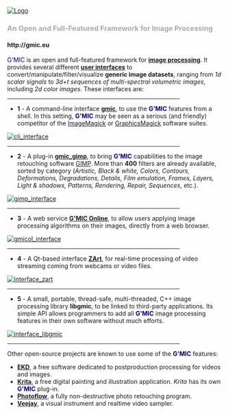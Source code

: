 <a href="http://gmic.eu">![Logo](http://gmic.eu/img/logo4.jpg)</a>
<h3><font color="#AAAAAA">An Open and Full-Featured Framework for Image Processing</font></h3>
<h4>http://gmic.eu</h4>

<font color="#000066">G'MIC</font></b> is an open and full-featured framework for <b><a href="https://en.wikipedia.org/wiki/Image_processing">image processing</a></b>. It provides several different <b><a href="https://en.wikipedia.org/wiki/User_interface">user interfaces</a></b> to convert/manipulate/filter/visualize <b>generic image datasets</b>, ranging from _1d scalar signals_ to _3d+t sequences of multi-spectral volumetric images_, including _2d color images_.
These interfaces are:

<hr noshade="noshade" size="1" width="80%"/>

- <b>1</b> - A command-line interface <b><a href="tutorial/basics.shtml">gmic</a></b>, to use the <b><font color="#000066">G'MIC</font></b> features from a shell. In this setting, <b><font color="#000066">G'MIC</font></b> may be seen as a serious (and friendly) competitor of the <a href="http://www.imagemagick.org">ImageMagick</a> or <a href="http://www.graphicsmagick.org">GraphicsMagick</a> software suites.

<a href="http://gmic.eu/img/gmic_cli.jpg">![cli_interface](http://gmic.eu/img/gmic_cli_thumb.jpg)<a>

<hr noshade="noshade" size="1" width="80%"/>

- <b>2</b> - A plug-in <b><a href="gimp.shtml">gmic_gimp</a></b>, to bring <b><font color="#000066">G'MIC</font></b> capabilities to the image retouching software <a href="http://www.gimp.org">GIMP</a>. More than <b>400</b> filters are already available, sorted by category (<i>Artistic, Black &amp; white, Colors, Contours, Deformations, Degradations, Details, Film emulation, Frames, Layers, Light &amp; shadows, Patterns, Rendering, Repair, Sequences</i>, etc.).

<a href="http://gmic.eu/img/gmic_gimp.jpg">![gimp_interface](http://gmic.eu/img/gmic_gimp_thumb.jpg)</a>

<hr noshade="noshade" size="1" width="80%"/>

- <b>3</b> - A web service <a href="http://gmicol.greyc.fr"><b>G'MIC Online</b></a>, to allow users applying image processing algorithms on their images, directly from a web browser.

<a href="http://gmic.eu/img/gmic_gmicol.jpg">![gmicol_interface](http://gmic.eu/img/gmic_gmicol_thumb.jpg)</a>

<hr noshade="noshade" size="1" width="80%"/>

- <b>4</b> - A Qt-based interface <a href="https://www.youtube.com/watch?v=k1l3RdvwHeM"><b>ZArt</b></a>, for real-time processing of video streaming coming from webcams or video files.

<a href="http://gmic.eu/img/gmic_zart.jpg">![interface_zart](http://gmic.eu/img/gmic_zart_thumb.jpg)</a>

<hr noshade="noshade" size="1" width="80%"/>

- <b>5</b> - A small, portable, thread-safe, multi-threaded, C++ image processing library <b>libgmic</b>, to be linked to third-party applications. Its simple API allows programmers to add all <b><font color="#000066">G'MIC</font></b> image processing features in their own software without much efforts.

<a href="http://gmic.eu/img/gmic_libgmic.jpg">![interface_libgmic](http://gmic.eu/img/gmic_libgmic_thumb.jpg)</a>

<hr noshade="noshade" size="1" width="80%"/>

Other open-source projects are known to use some of the <b><font color="#000066">G'MIC</font></b> features:
- <b><a href="http://ekd.tuxfamily.org/">EKD</a></b>, a free software dedicated to postproduction processing for videos and images.
- <b><a href="https://www.krita.org">Krita</a></b>, a free digital painting and illustration application. <i>Krita</i> has its own <b><font color="#000066">G'MIC</font></b> plug-in.
- <b><a href="http://aferrero2707.github.io/PhotoFlow/">Photoflow</a></b>, a fully non-destructive photo retouching program.
- <b><a href="http://veejayhq.net/">Veejay</a></b>, a visual instrument and realtime video sampler.
